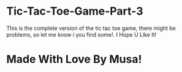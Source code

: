 # Tic-Tac-Toe-Game-Part-3
This is the complete version of the tic tac toe game, there might be problems, so let me know i you find some!. I Hope U Like It!

# Made With Love By Musa!